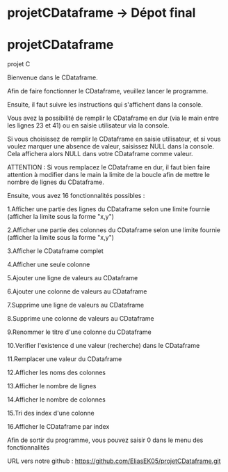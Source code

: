 # projetCDataframe -> Dépot final
# projetCDataframe
projet C 




Bienvenue dans le CDataframe.

Afin de faire fonctionner le CDataframe, veuillez lancer le programme.

Ensuite, il faut suivre les instructions qui s'affichent dans la console.

Vous avez la possibilité de remplir le CDataframe en dur (via le main entre les lignes 23 et 41) ou en saisie utilisateur via la console.

Si vous choisissez de remplir le CDataframe en saisie utilisateur, et si vous voulez marquer une absence de valeur, saisissez NULL dans la console. Cela affichera alors NULL dans votre CDataframe comme valeur.

ATTENTION : Si vous remplacez le CDataframe en dur, il faut bien faire attention à modifier dans le main la limite de la boucle afin de mettre le nombre de lignes du CDataframe.

Ensuite, vous avez 16 fonctionnalités possibles :

1.Afficher une partie des lignes du CDataframe selon une limite fournie (afficher la limite sous la forme "x,y")

2.Afficher une partie des colonnes du CDataframe selon une limite fournie (afficher la limite sous la forme "x,y")

3.Afficher le CDataframe complet

4.Afficher une seule colonne

5.Ajouter une ligne de valeurs au CDataframe

6.Ajouter une colonne de valeurs au CDataframe

7.Supprime une ligne de valeurs au CDataframe

8.Supprime une colonne de valeurs au CDataframe

9.Renommer le titre d'une colonne du CDataframe

10.Verifier l'existence d une valeur (recherche) dans le CDataframe

11.Remplacer une valeur du CDataframe

12.Afficher les noms des colonnes

13.Afficher le nombre de lignes

14.Afficher le nombre de colonnes

15.Tri des index d'une colonne

16.Afficher le CDataframe par index

Afin de sortir du programme, vous pouvez saisir 0 dans le menu des fonctionnalités



URL vers notre github : https://github.com/EliasEK05/projetCDataframe.git
